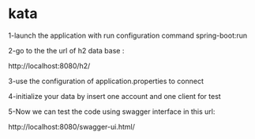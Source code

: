 # kata
1-launch the application with run configuration command spring-boot:run

2-go to the the url of h2 data base :

http://localhost:8080/h2/

3-use the configuration of application.properties to connect  


4-initialize your data by insert one account and one client for test


5-Now we can test the code using swagger interface in this url: 

http://localhost:8080/swagger-ui.html/
